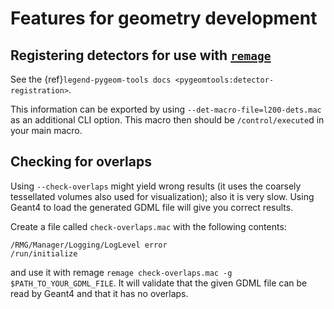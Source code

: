 # Features for geometry development

## Registering detectors for use with [`remage`](https://github.com/legend-exp/remage)

See the {ref}`legend-pygeom-tools docs <pygeomtools:detector-registration>`.

This information can be exported by using `--det-macro-file=l200-dets.mac` as an
additional CLI option. This macro then should be `/control/execute`d in your
main macro.

## Checking for overlaps

Using `--check-overlaps` might yield wrong results (it uses the coarsely
tessellated volumes also used for visualization); also it is very slow. Using
Geant4 to load the generated GDML file will give you correct results.

Create a file called `check-overlaps.mac` with the following contents:

```
/RMG/Manager/Logging/LogLevel error
/run/initialize
```

and use it with remage `remage check-overlaps.mac -g $PATH_TO_YOUR_GDML_FILE`.
It will validate that the given GDML file can be read by Geant4 and that it has
no overlaps.
